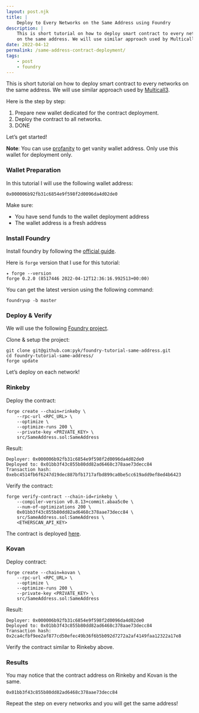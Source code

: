 ```yaml
---
layout: post.njk
title: |
    Deploy to Every Networks on the Same Address using Foundry
description: |
    This is short tutorial on how to deploy smart contract to every networks
    on the same address. We will use similar approach used by Multicall3.
date: 2022-04-12
permalink: /same-address-contract-deployment/
tags:
    - post
    - foundry
---
```


This is short tutorial on how to deploy smart contract to every networks on the
same address. We will use similar approach used by
[Multicall3](https://github.com/mds1/multicall).

Here is the step by step:

1. Prepare new wallet dedicated for the contract deployment.
2. Deploy the contract to all networks.
3. DONE

Let’s get started!

**Note**: You can use [profanity](https://github.com/johguse/profanity) to get
vanity wallet address. Only use this wallet for deployment only.

### Wallet Preparation

In this tutorial I will use the following wallet address:

```text
0x000006b92fb31c6854e9f598f2d0096da4d02de0
```

Make sure:

-   You have send funds to the wallet deployment address
-   The wallet address is a fresh address

### Install Foundry

Install foundry by following the
[official guide](https://github.com/gakonst/foundry#installation).

Here is `forge` version that I use for this tutorial:

```shell
✦ forge --version
forge 0.2.0 (8517446 2022-04-12T12:36:16.992513+00:00)
```

You can get the latest version using the following command:

```shell
foundryup -b master
```

### Deploy & Verify

We will use the following
[Foundry project](https://github.com/pyk/foundry-tutorial-same-address).

Clone & setup the project:

```shell
git clone git@github.com:pyk/foundry-tutorial-same-address.git
cd foundry-tutorial-same-address/
forge update
```

Let’s deploy on each network!

### Rinkeby

Deploy the contract:

```shell
forge create --chain=rinkeby \
    --rpc-url <RPC_URL> \
    --optimize \
    --optimize-runs 200 \
    --private-key <PRIVATE_KEY> \
    src/SameAddress.sol:SameAddress
```

Result:

```shell
Deployer: 0x000006b92fb31c6854e9f598f2d0096da4d02de0
Deployed to: 0x01bb3f43c855b80dd82ad6468c378aae73decc84
Transaction hash: 0xebc4514fb6f6247d19dec887bfb1717afbd899ca0be5cc619add9ef8ed4b6423
```

Verify the contract:

```shell
forge verify-contract --chain-id=rinkeby \
    --compiler-version v0.8.13+commit.abaa5c0e \
    --num-of-optimizations 200 \
    0x01bb3f43c855b80dd82ad6468c378aae73decc84 \
    src/SameAddress.sol:SameAddress \
    <ETHERSCAN_API_KEY>
```

The contract is deployed
[here](https://rinkeby.etherscan.io/address/0x01bb3f43c855b80dd82ad6468c378aae73decc84).

### Kovan

Deploy contract:

```shell
forge create --chain=kovan \
    --rpc-url <RPC_URL> \
    --optimize \
    --optimize-runs 200 \
    --private-key <PRIVATE_KEY> \
    src/SameAddress.sol:SameAddress
```

Result:

```text
Deployer: 0x000006b92fb31c6854e9f598f2d0096da4d02de0
Deployed to: 0x01bb3f43c855b80dd82ad6468c378aae73decc84
Transaction hash: 0x2ca4cfbf9ee2af877cd50efec49b36f6b5b092d7272a2af4149faa12322a17e8
```

Verify the contract similar to Rinkeby above.

### Results

You may notice that the contract address on Rinkeby and Kovan is the same.

```text
0x01bb3f43c855b80dd82ad6468c378aae73decc84
```

Repeat the step on every networks and you will get the same address!
